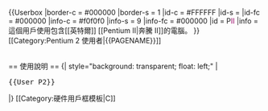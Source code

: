 {{Userbox
  |border-c = #000000
  |border-s = 1
  |id-c     = #FFFFFF
  |id-s     = 
  |id-fc    = #000000
  |info-c   = #f0f0f0
  |info-s   = 9
  |info-fc  = #000000
  |id       = P<span style="color:#990066;">II</span>
  |info     = 這個用戶使用包含[[英特爾]] [[Pentium II|奔騰 II]]的電腦。
}}
<includeonly>[[Category:Pentium 2 使用者|{{PAGENAME}}]]</includeonly>
<noinclude>
<div style="clear: both; float: left;"></div>
<br>
== 使用說明 ==
{| style="background: transparent; float: left;"
|<pre>{{User P2}}</pre>
|}
[[Category:硬件用戶框模板|C]]
</noinclude>